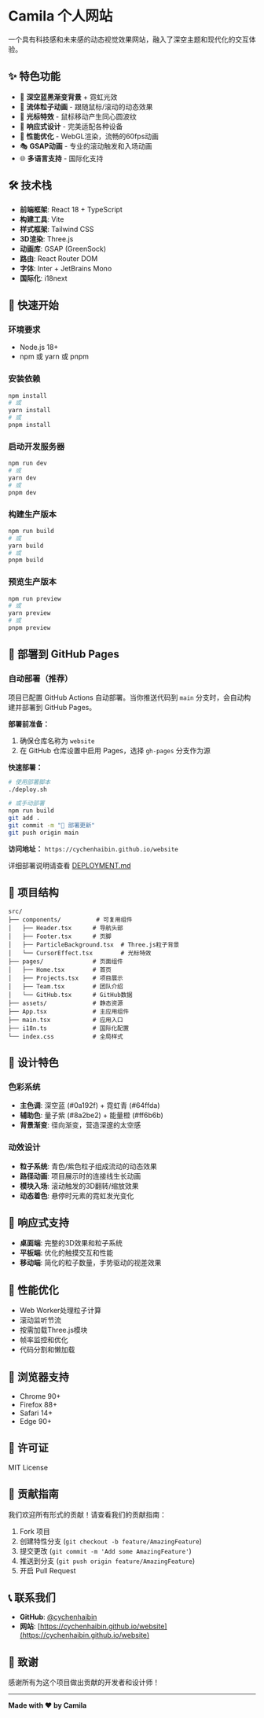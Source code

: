 # Camila 个人网站

一个具有科技感和未来感的动态视觉效果网站，融入了深空主题和现代化的交互体验。

## ✨ 特色功能

- 🎨 **深空蓝黑渐变背景** + 霓虹光效
- 🌊 **流体粒子动画** - 跟随鼠标/滚动的动态效果
- 🎯 **光标特效** - 鼠标移动产生同心圆波纹
- 📱 **响应式设计** - 完美适配各种设备
- 🚀 **性能优化** - WebGL渲染，流畅的60fps动画
- 🎭 **GSAP动画** - 专业的滚动触发和入场动画
- 🌐 **多语言支持** - 国际化支持

## 🛠️ 技术栈

- **前端框架**: React 18 + TypeScript
- **构建工具**: Vite
- **样式框架**: Tailwind CSS
- **3D渲染**: Three.js
- **动画库**: GSAP (GreenSock)
- **路由**: React Router DOM
- **字体**: Inter + JetBrains Mono
- **国际化**: i18next

## 🚀 快速开始

### 环境要求

- Node.js 18+
- npm 或 yarn 或 pnpm

### 安装依赖

```bash
npm install
# 或
yarn install
# 或
pnpm install
```

### 启动开发服务器

```bash
npm run dev
# 或
yarn dev
# 或
pnpm dev
```

### 构建生产版本

```bash
npm run build
# 或
yarn build
# 或
pnpm build
```

### 预览生产版本

```bash
npm run preview
# 或
yarn preview
# 或
pnpm preview
```

## 🚀 部署到 GitHub Pages

### 自动部署（推荐）

项目已配置 GitHub Actions 自动部署。当你推送代码到 `main` 分支时，会自动构建并部署到 GitHub Pages。

**部署前准备：**
1. 确保仓库名称为 `website`
2. 在 GitHub 仓库设置中启用 Pages，选择 `gh-pages` 分支作为源

**快速部署：**
```bash
# 使用部署脚本
./deploy.sh

# 或手动部署
npm run build
git add .
git commit -m "🚀 部署更新"
git push origin main
```

**访问地址：**
`https://cychenhaibin.github.io/website`

详细部署说明请查看 [DEPLOYMENT.md](./DEPLOYMENT.md)

## 📁 项目结构

```
src/
├── components/          # 可复用组件
│   ├── Header.tsx      # 导航头部
│   ├── Footer.tsx      # 页脚
│   ├── ParticleBackground.tsx  # Three.js粒子背景
│   └── CursorEffect.tsx        # 光标特效
├── pages/              # 页面组件
│   ├── Home.tsx        # 首页
│   ├── Projects.tsx    # 项目展示
│   ├── Team.tsx        # 团队介绍
│   └── GitHub.tsx      # GitHub数据
├── assets/             # 静态资源
├── App.tsx             # 主应用组件
├── main.tsx            # 应用入口
├── i18n.ts             # 国际化配置
└── index.css           # 全局样式
```

## 🎨 设计特色

### 色彩系统
- **主色调**: 深空蓝 (#0a192f) + 霓虹青 (#64ffda)
- **辅助色**: 量子紫 (#8a2be2) + 能量橙 (#ff6b6b)
- **背景渐变**: 径向渐变，营造深邃的太空感

### 动效设计
- **粒子系统**: 青色/紫色粒子组成流动的动态效果
- **路径动画**: 项目展示时的连接线生长动画
- **模块入场**: 滚动触发的3D翻转/缩放效果
- **动态着色**: 悬停时元素的霓虹发光变化

## 📱 响应式支持

- **桌面端**: 完整的3D效果和粒子系统
- **平板端**: 优化的触摸交互和性能
- **移动端**: 简化的粒子数量，手势驱动的视差效果

## 🔧 性能优化

- Web Worker处理粒子计算
- 滚动监听节流
- 按需加载Three.js模块
- 帧率监控和优化
- 代码分割和懒加载

## 🌟 浏览器支持

- Chrome 90+
- Firefox 88+
- Safari 14+
- Edge 90+

## 📄 许可证

MIT License

## 🤝 贡献指南

我们欢迎所有形式的贡献！请查看我们的贡献指南：

1. Fork 项目
2. 创建特性分支 (`git checkout -b feature/AmazingFeature`)
3. 提交更改 (`git commit -m 'Add some AmazingFeature'`)
4. 推送到分支 (`git push origin feature/AmazingFeature`)
5. 开启 Pull Request

## 📞 联系我们

- **GitHub**: [@cychenhaibin](https://github.com/cychenhaibin)
- **网站**: [https://cychenhaibin.github.io/website](https://cychenhaibin.github.io/website)

## 🙏 致谢

感谢所有为这个项目做出贡献的开发者和设计师！

---

**Made with ❤️ by Camila**
